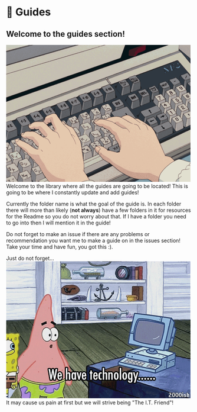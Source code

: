 # 📖 Guides

## Welcome to the guides section!

![TypingAnimeGif](../../.gitbook/assets/TypingAnimeGif.gif)\
Welcome to the library where all the guides are going to be located! This is going to be where I constantly update and add guides!

Currently the folder name is what the goal of the guide is. In each folder there will more than likely (**not always**) have a few folders in it for resources for the Readme so you do not worry about that. If I have a folder you need to go into then I will mention it in the guide!

Do not forget to make an issue if there are any problems or recommendation you want me to make a guide on in the issues section! Take your time and have fun, you got this :).

Just do not forget...\
![WeHaveGuides](../../.gitbook/assets/WeHaveGuides.gif)\
It may cause us pain at first but we will strive being "The I.T. Friend"!

